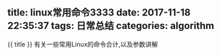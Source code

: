 title: linux常用命令3333
date: 2017-11-18 22:35:37
tags: 日常总结
categories: algorithm
---
 {{ title }} 
有关一些常用Linux的命令合计,以及参数讲解